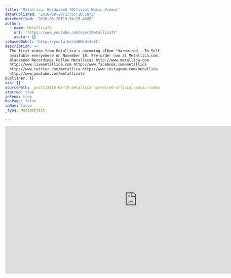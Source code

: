 ```yaml
---
title: 'Metallica: Hardwired (Official Music Video)'
datePublished: '2016-08-20T13:55:10.587Z'
dateModified: '2016-08-20T13:54:25.488Z'
author:
  - name: MetallicaTV
    url: 'https://www.youtube.com/user/MetallicaTV'
    avatar: {}
isBasedOnUrl: 'http://youtu.be/uhBHL3v4d3I'
description: >-
  The first video from Metallica's upcoming album "Hardwired...To Self-Destruct"
  available everywhere on November 18. Pre-order now at Metallica.com. © 2016
  Blackened Recordings Follow Metallica: http://www.metallica.com
  http://www.livemetallica.com http://www.facebook.com/metallica
  http://www.twitter.com/metallica http://www.instagram.com/metallica
  http://www.youtube.com/metallicatv
publisher: {}
via: {}
sourcePath: _posts/2016-08-19-metallica-hardwired-official-music-video.md
starred: true
inFeed: true
hasPage: false
inNav: false
_type: MediaObject

---
```

<iframe src="http://cdn.embedly.com/widgets/media.html?src=https%3A%2F%2Fwww.youtube.com%2Fembed%2FuhBHL3v4d3I%3Ffeature%3Doembed&amp;url=http%3A%2F%2Fwww.youtube.com%2Fwatch%3Fv%3DuhBHL3v4d3I&amp;image=https%3A%2F%2Fi.ytimg.com%2Fvi%2FuhBHL3v4d3I%2Fhqdefault.jpg&amp;key=b7d04c9b404c499eba89ee7072e1c4f7&amp;type=text%2Fhtml&amp;schema=youtube" width="854" height="480" scrolling="no" frameborder="0" allowfullscreen="" style=""></iframe>